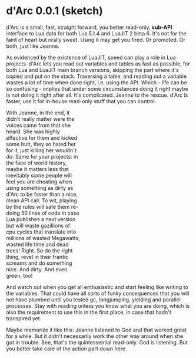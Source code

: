 # d'Arc 0.0.1 (sketch)

d'Arc is a small, fast, straight forward, you better read-only, **sub-API** interface to Lua data for both Lua 5.1.4 and LuaJIT 2 beta 6. It's not for the faint of heart but really sweet. Using it may get you fired. Or promoted. Or both, just like Jeanne. 

As evidenced by the existence of LuaJIT, speed can play a role in Lua projects. d'Arc lets you read out variables and tables as fast as possible, for both Lua and LuaJIT main branch versions, skipping the part where it's copied and  put on the stack. Traversing a table, and reading out a variable wastes a lot of time when done right, i.e. using the API. Which - life can be so confusing - implies that under some circumstances doing it right maybe is not doing it right after all. It's complicated. Jeanne to the rescue. d'Arc is faster, use it for in-house read-only stuff that you can control. 

<div class=rightinset style='width:40%'>
With Jeanne, in the end, it didn't really matter were the voices came from that she heard. She was highly effective for them and kicked some butt, they so hated her for it, just killing her wouldn't do. Same for your projects: in the face of world history, maybe it matters less that inevitably some people will feel you are cheating when using something as dirty as d'Arc to be faster than a nice, clean API call. To wit, playing by the rules will safe them re-doing 50 lines of code in case Lua publishes a next version but will waste gazillions of cpu cycles that translate into millions of wasted Megawatts, wasted life time and dead trees! Right. So do the right thing, revel in their frantic screams and do something nice. And dirty. And even green, too!
</div>

And watch out when you get all enthusiastic and start feeling like writing to the variables. That could have all sorts of funky consequences that you will not have plumbed until you tested gc, longjumping, yielding and parallel processes. Stay with reading unless you know what you are doing, which is also the requirement to use this in the first place, in case that hadn't transpired yet.

Maybe memorize it like this: Jeanne listened to God and that worked great for a while. But it didn't necessarily work the other way around when she got in trouble. See, that's the quintessential read-only. God is listening. But you better take care of the action part down here.
